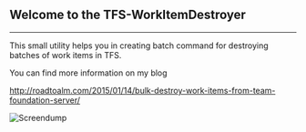 ## Welcome to the TFS-WorkItemDestroyer
----------
This small utility helps you in creating batch command for destroying batches of work items in TFS.

You can find more information on my blog 

[http://roadtoalm.com/2015/01/14/bulk-destroy-work-items-from-team-foundation-server/ ](http://roadtoalm.com/2015/01/14/bulk-destroy-work-items-from-team-foundation-server/)

![Screendump](http://osnabrugge.files.wordpress.com/2015/01/image.png)